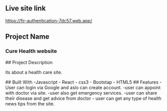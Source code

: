 ## Live site link
https://fir-authentication-7dc57.web.app/

## Project Name

<h3 >Cure Health website
</h3>
## Project Description 
<p> its about a health care site. </p>       
## Built With
-Javascript
- React 
- css3
- Bootstap
- HTML5
## Features
-User can login via Google and aslo can create account.
-user can appoint with doctor via site.
-user also get emergency services.
-user can share their disease and get advice from doctor
- user can get any type of health news tips from the site.

